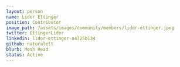 ```yaml
---
layout: person
name: Lidor Ettinger
position: Contributor
image_path: /assets/images/community/members/lidor-ettinger.jpeg
twitter: EttingerLidor
linkedin: lidor-ettinger-a4725b134
github: naturalett
blurb: Mesh Head
status: Active
---
```

